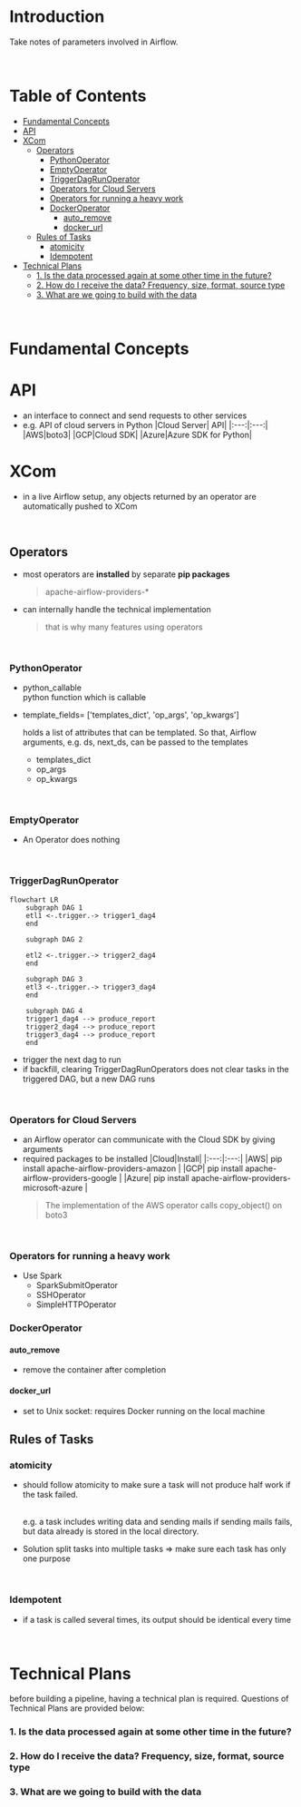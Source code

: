 <!-- omit in toc -->
# Introduction
Take notes of parameters involved in Airflow.

<br />

<!-- omit in toc -->
# Table of Contents
- [Fundamental Concepts](#fundamental-concepts)
- [API](#api)
- [XCom](#xcom)
  - [Operators](#operators)
    - [PythonOperator](#pythonoperator)
    - [EmptyOperator](#emptyoperator)
    - [TriggerDagRunOperator](#triggerdagrunoperator)
    - [Operators for Cloud Servers](#operators-for-cloud-servers)
    - [Operators for running a heavy work](#operators-for-running-a-heavy-work)
    - [DockerOperator](#dockeroperator)
      - [auto_remove](#auto_remove)
      - [docker_url](#docker_url)
  - [Rules of Tasks](#rules-of-tasks)
    - [atomicity](#atomicity)
    - [Idempotent](#idempotent)
- [Technical Plans](#technical-plans)
    - [1. Is the data processed again at some other time in the future?](#1-is-the-data-processed-again-at-some-other-time-in-the-future)
    - [2. How do I receive the data? Frequency, size, format, source type](#2-how-do-i-receive-the-data-frequency-size-format-source-type)
    - [3. What are we going to build with the data](#3-what-are-we-going-to-build-with-the-data)

<br />

# Fundamental Concepts

# API
* an interface to connect and send requests to other services
* e.g. API of cloud servers in Python
  |Cloud Server| API|
  |:---:|:---:|
  |AWS|boto3|
  |GCP|Cloud SDK|
  |Azure|Azure SDK for Python|

# XCom
* in a live Airflow setup, any objects returned by an operator are automatically pushed to XCom

<br />

## Operators
* most operators are **installed** by separate **pip packages**
  > apache-airflow-providers-*
* can internally handle the technical implementation
  > that is why many features using operators 

<br />

### PythonOperator
* python_callable <br />
python function which is callable
* template_fields= ['templates_dict', 'op_args', 'op_kwargs']
  
  holds a list of attributes that can be templated. So that, Airflow arguments, e.g. ds, next_ds, can be passed to the templates

  * templates_dict
  * op_args
  * op_kwargs

<br />

### EmptyOperator
* An Operator does nothing

<br />

### TriggerDagRunOperator
```mermaid
flowchart LR
    subgraph DAG 1
    etl1 <-.trigger.-> trigger1_dag4
    end

    subgraph DAG 2 

    etl2 <-.trigger.-> trigger2_dag4
    end

    subgraph DAG 3
    etl3 <-.trigger.-> trigger3_dag4
    end

    subgraph DAG 4
    trigger1_dag4 --> produce_report
    trigger2_dag4 --> produce_report
    trigger3_dag4 --> produce_report
    end

```

* trigger the next dag to run 
* if backfill, clearing TriggerDagRunOperators does not clear tasks in the triggered DAG, but a new DAG runs
  
<br />

### Operators for Cloud Servers
* an Airflow operator can communicate with the Cloud SDK by giving arguments
* required packages to be installed
  |Cloud|Install|
  |:---:|:---:|
  |AWS| pip install apache-airflow-providers-amazon |
  |GCP| pip install apache-airflow-providers-google |
  |Azure| pip install apache-airflow-providers-microsoft-azure |
  > The implementation of the AWS operator calls copy_object() on boto3

<br />

### Operators for running a heavy work
* Use Spark
  * SparkSubmitOperator
  * SSHOperator
  * SimpleHTTPOperator

### DockerOperator
#### auto_remove
* remove the container after completion
#### docker_url
* set to Unix socket: requires Docker running on the local machine



## Rules of Tasks
### atomicity
* should follow atomicity to make sure a task will not produce half work if the task failed. 
  
  <br />
  e.g. a task includes writing data and sending mails if sending mails fails, but data already is stored in the local directory. 

* Solution
  split tasks into multiple tasks => make sure each task has only one purpose 

<br />

### Idempotent
* if a task is called several times, its output should be identical every time 

<br />

# Technical Plans
before building a pipeline, having a technical plan is required. Questions of Technical Plans are provided below:

### 1. Is the data processed again at some other time in the future?
### 2. How do I receive the data? Frequency, size, format, source type
### 3. What are we going to build with the data 